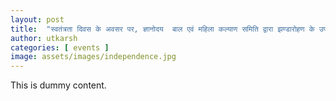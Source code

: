 ```yaml
---
layout: post
title:  "स्वतंत्रता दिवस के अवसर पर, ज्ञानोदय  बाल एवं महिला कल्याण समिति द्वारा झण्डारोहण के उपरांत कई कार्यक्रम आयोजित किये गए।"
author: utkarsh
categories: [ events ]
image: assets/images/independence.jpg
---
```

This is dummy content. 

